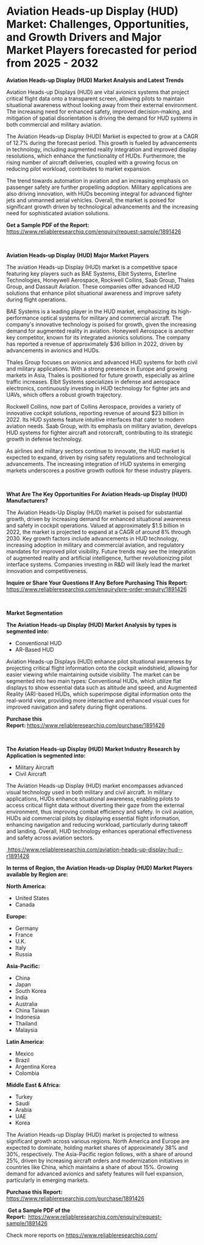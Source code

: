 <p><h1>Aviation Heads-up Display (HUD) Market: Challenges, Opportunities, and Growth Drivers and Major Market Players forecasted for period from 2025 - 2032</h1></p><p><strong>Aviation Heads-up Display (HUD) Market Analysis and Latest Trends</strong></p>
<p><p>Aviation Heads-up Displays (HUD) are vital avionics systems that project critical flight data onto a transparent screen, allowing pilots to maintain situational awareness without looking away from their external environment. The increasing need for enhanced safety, improved decision-making, and mitigation of spatial disorientation is driving the demand for HUD systems in both commercial and military aviation. </p><p>The Aviation Heads-up Display (HUD) Market is expected to grow at a CAGR of 12.7% during the forecast period. This growth is fueled by advancements in technology, including augmented reality integration and improved display resolutions, which enhance the functionality of HUDs. Furthermore, the rising number of aircraft deliveries, coupled with a growing focus on reducing pilot workload, contributes to market expansion. </p><p>The trend towards automation in aviation and an increasing emphasis on passenger safety are further propelling adoption. Military applications are also driving innovation, with HUDs becoming integral for advanced fighter jets and unmanned aerial vehicles. Overall, the market is poised for significant growth driven by technological advancements and the increasing need for sophisticated aviation solutions.</p></p>
<p><strong>Get a Sample PDF of the Report:&nbsp;</strong> <a href="https://www.reliableresearchiq.com/enquiry/request-sample/1891426?utm_campaign=2821&utm_medium=2&utm_source=Github&utm_content=ia&utm_term=28032025&utm_id=aviation-heads-up-display-hud">https://www.reliableresearchiq.com/enquiry/request-sample/1891426</a></p>
<p>&nbsp;</p>
<p><strong>Aviation Heads-up Display (HUD) Major Market Players</strong></p>
<p><p>The aviation Heads-up Display (HUD) market is a competitive space featuring key players such as BAE Systems, Elbit Systems, Esterline Technologies, Honeywell Aerospace, Rockwell Collins, Saab Group, Thales Group, and Dassault Aviation. These companies offer advanced HUD solutions that enhance pilot situational awareness and improve safety during flight operations.</p><p>BAE Systems is a leading player in the HUD market, emphasizing its high-performance optical systems for military and commercial aircraft. The company's innovative technology is poised for growth, given the increasing demand for augmented reality in aviation. Honeywell Aerospace is another key competitor, known for its integrated avionics solutions. The company has reported a revenue of approximately $36 billion in 2022, driven by advancements in avionics and HUDs.</p><p>Thales Group focuses on avionics and advanced HUD systems for both civil and military applications. With a strong presence in Europe and growing markets in Asia, Thales is positioned for future growth, especially as airline traffic increases. Elbit Systems specializes in defense and aerospace electronics, continuously investing in HUD technology for fighter jets and UAVs, which offers a robust growth trajectory.</p><p>Rockwell Collins, now part of Collins Aerospace, provides a variety of innovative cockpit solutions, reporting revenue of around $23 billion in 2022. Its HUD systems feature intuitive interfaces that cater to modern aviation needs. Saab Group, with its emphasis on military aviation, develops HUD systems for fighter aircraft and rotorcraft, contributing to its strategic growth in defense technology.</p><p>As airlines and military sectors continue to innovate, the HUD market is expected to expand, driven by rising safety regulations and technological advancements. The increasing integration of HUD systems in emerging markets underscores a positive growth outlook for these industry players.</p></p>
<p>&nbsp;</p>
<p><strong>What Are The Key Opportunities For Aviation Heads-up Display (HUD) Manufacturers?</strong></p>
<p><p>The Aviation Heads-Up Display (HUD) market is poised for substantial growth, driven by increasing demand for enhanced situational awareness and safety in cockpit operations. Valued at approximately $1.5 billion in 2022, the market is projected to expand at a CAGR of around 8% through 2030. Key growth factors include advancements in HUD technology, increasing adoption in military and commercial aviation, and regulatory mandates for improved pilot visibility. Future trends may see the integration of augmented reality and artificial intelligence, further revolutionizing pilot interface systems. Companies investing in R&D will likely lead the market innovation and competitiveness.</p></p>
<p><strong>Inquire or Share Your Questions If Any Before Purchasing This Report:</strong> <a href="https://www.reliableresearchiq.com/enquiry/pre-order-enquiry/1891426?utm_campaign=2821&utm_medium=2&utm_source=Github&utm_content=ia&utm_term=28032025&utm_id=aviation-heads-up-display-hud">https://www.reliableresearchiq.com/enquiry/pre-order-enquiry/1891426</a></p>
<p>&nbsp;</p>
<p><strong>Market Segmentation</strong></p>
<p><strong>The Aviation Heads-up Display (HUD) Market Analysis by types is segmented into:</strong></p>
<p><ul><li>Conventional HUD</li><li>AR-Based HUD</li></ul></p>
<p><p>Aviation Heads-up Displays (HUD) enhance pilot situational awareness by projecting critical flight information onto the cockpit windshield, allowing for easier viewing while maintaining outside visibility. The market can be segmented into two main types: Conventional HUDs, which utilize flat displays to show essential data such as altitude and speed, and Augmented Reality (AR)-based HUDs, which superimpose digital information onto the real-world view, providing more interactive and enhanced visual cues for improved navigation and safety during flight operations.</p></p>
<p><strong>Purchase this Report:&nbsp;</strong><a href="https://www.reliableresearchiq.com/purchase/1891426?utm_campaign=2821&utm_medium=2&utm_source=Github&utm_content=ia&utm_term=28032025&utm_id=aviation-heads-up-display-hud">https://www.reliableresearchiq.com/purchase/1891426</a></p>
<p>&nbsp;</p>
<p><strong>The Aviation Heads-up Display (HUD) Market Industry Research by Application is segmented into:</strong></p>
<p><ul><li>Military Aircraft</li><li>Civil Aircraft</li></ul></p>
<p><p>The Aviation Heads-up Display (HUD) market encompasses advanced visual technology used in both military and civil aircraft. In military applications, HUDs enhance situational awareness, enabling pilots to access critical flight data without diverting their gaze from the external environment, thus improving combat efficiency and safety. In civil aviation, HUDs aid commercial pilots by displaying essential flight information, enhancing navigation and reducing workload, particularly during takeoff and landing. Overall, HUD technology enhances operational effectiveness and safety across aviation sectors.</p></p>
<p><a href="https://www.reliableresearchiq.com/aviation-heads-up-display-hud--r1891426?utm_campaign=2821&utm_medium=2&utm_source=Github&utm_content=ia&utm_term=28032025&utm_id=aviation-heads-up-display-hud">&nbsp;https://www.reliableresearchiq.com/aviation-heads-up-display-hud--r1891426</a></p>
<p><strong>In terms of Region, the Aviation Heads-up Display (HUD) Market Players available by Region are:</strong></p>
<p>
    <p> <strong> North America: </strong>
        <ul>
            <li>United States</li>
            <li>Canada</li>
        </ul>
        </p> 
    <p> <strong> Europe: </strong>
        <ul>
            <li>Germany</li>
            <li>France</li>
            <li>U.K.</li>
            <li>Italy</li>
            <li>Russia</li>
        </ul>
        </p> 
    <p> <strong> Asia-Pacific: </strong>
        <ul>
            <li>China</li>
            <li>Japan</li>
            <li>South Korea</li>
            <li>India</li>
            <li>Australia</li>
            <li>China Taiwan</li>
            <li>Indonesia</li>
            <li>Thailand</li>
            <li>Malaysia</li>
        </ul>
        </p> 
    <p> <strong> Latin America: </strong>
        <ul>
            <li>Mexico</li>
            <li>Brazil</li>
            <li>Argentina Korea</li>
            <li>Colombia</li>
        </ul>
        </p> 
    <p> <strong> Middle East & Africa: </strong>
        <ul>
            <li>Turkey</li>
            <li>Saudi</li>
            <li>Arabia</li>
            <li>UAE</li>
            <li>Korea</li>
        </ul>
    </p>
    </p>
<p><p>The Aviation Heads-up Display (HUD) market is projected to witness significant growth across various regions. North America and Europe are expected to dominate, holding market shares of approximately 38% and 30%, respectively. The Asia-Pacific region follows, with a share of around 25%, driven by increasing aircraft orders and modernization initiatives in countries like China, which maintains a share of about 15%. Growing demand for advanced avionics and safety features will fuel expansion, particularly in emerging markets.</p></p>
<p><strong>Purchase this Report: </strong><a href="https://www.reliableresearchiq.com/purchase/1891426?utm_campaign=2821&utm_medium=2&utm_source=Github&utm_content=ia&utm_term=28032025&utm_id=aviation-heads-up-display-hud">https://www.reliableresearchiq.com/purchase/1891426</a></p>
<p>&nbsp;<strong>Get a Sample PDF of the Report:&nbsp;&nbsp;</strong><a href="https://www.reliableresearchiq.com/enquiry/request-sample/1891426?utm_campaign=2821&utm_medium=2&utm_source=Github&utm_content=ia&utm_term=28032025&utm_id=aviation-heads-up-display-hud">https://www.reliableresearchiq.com/enquiry/request-sample/1891426</a></p>
<p><strong></strong></p>
<p>Check more reports on <a href="https://www.reliableresearchiq.com/?utm_campaign=2821&utm_medium=2&utm_source=Github&utm_content=ia&utm_term=28032025&utm_id=aviation-heads-up-display-hud">https://www.reliableresearchiq.com/</a></p>